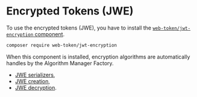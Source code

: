 Encrypted Tokens (JWE)
======================

To use the encrypted tokens (JWE), you have to install the [`web-token/jwt-encryption` component](https://github.com/web-token/jwt-encryption).

```sh
composer require web-token/jwt-encryption
```

When this component is installed, encryption algorithms are automatically handles by the Algorithm Manager Factory.

* [JWE serializers](serializers.md),
* [JWE creation](creation.md),
* [JWE decryption](loading.md).
